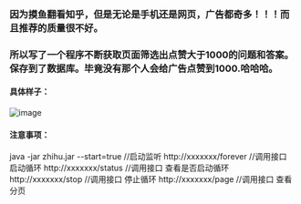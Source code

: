 ### 因为摸鱼翻看知乎，但是无论是手机还是网页，广告都奇多！！！而且推荐的质量很不好。
### 所以写了一个程序不断获取页面筛选出点赞大于1000的问题和答案。保存到了数据库。毕竟没有那个人会给广告点赞到1000.哈哈哈。

#### 具体样子：
![image](https://github.com/yelinlan/zhihu/assets/38036830/f26e53e2-5d58-4633-b587-a335530f7946)

#### 注意事项：
java -jar zhihu.jar --start=true //启动监听
http://xxxxxxx/forever //调用接口 启动循环 
http://xxxxxxx/status //调用接口 查看是否启动循环
http://xxxxxxx/stop //调用接口 停止循环
http://xxxxxxx/page //调用接口 查看分页

